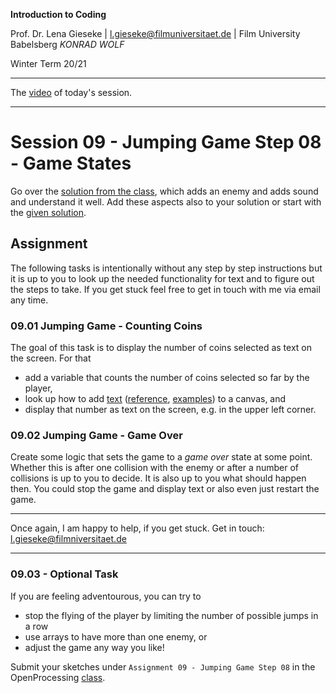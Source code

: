 **Introduction to Coding** 

Prof. Dr. Lena Gieseke | l.gieseke@filmuniversitaet.de | Film University Babelsberg *KONRAD WOLF*

Winter Term 20/21

---

The [video](https://e.pcloud.link/publink/show?code=XZn6i7ZxSHwOkl03XH5SQ1dPtrBGk4QUNGy) of today's session.

---

# Session 09 - Jumping Game Step 08 - Game States

Go over the [solution from the class](https://www.openprocessing.org/sketch/1066944), which adds an enemy and adds sound and understand it well. Add these aspects also to your solution or start with the [given solution](https://www.openprocessing.org/sketch/1066944).

## Assignment

The following tasks is intentionally without any step by step instructions but it is up to you to look up the needed functionality for text and to figure out the steps to take. If you get stuck feel free to get in touch with me via email any time.

### 09.01 Jumping Game - Counting Coins

The goal of this task is to display the number of coins selected as text on the screen. For that

* add a variable that counts the number of coins selected so far by the player,
* look up how to add [text](https://p5js.org/reference/#/p5/text) ([reference](https://p5js.org/reference/#group-Typography), [examples](https://p5js.org/examples/)) to a canvas, and
* display that number as text on the screen, e.g. in the upper left corner.

### 09.02 Jumping Game - Game Over

Create some logic that sets the game to a *game over* state at some point. Whether this is after one collision with the enemy or after a number of collisions is up to you to decide. It is also up to you what should happen then. You could stop the game and display text or also even just restart the game.

---

Once again, I am happy to help, if you get stuck. Get in touch: l.gieseke@filmniversitaet.de

---

### 09.03 - Optional Task

If you are feeling adventourous, you can try to

* stop the flying of the player by limiting the number of possible jumps in a row
* use arrays to have more than one enemy, or
* adjust the game any way you like!


Submit your sketches under `Assignment 09 - Jumping Game Step 08` in the OpenProcessing [class](https://www.openprocessing.org/class/64768).



